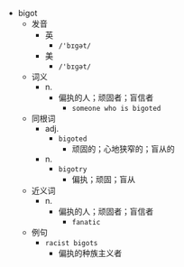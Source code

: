 - bigot
  - 发音
    - 英
      - `/'bɪgət/`
    - 美
      - `/'bɪɡət/`
  - 词义
    - n.
      - 偏执的人；顽固者；盲信者
        - `someone who is bigoted`
  - 同根词
    - adj.
      - `bigoted`
        - 顽固的；心地狭窄的；盲从的
    - n.
      - `bigotry`
        - 偏执；顽固；盲从
  - 近义词
    - n.
      - 偏执的人；顽固者；盲信者
        - `fanatic`
  - 例句
    - `racist bigots`
      - 偏执的种族主义者

